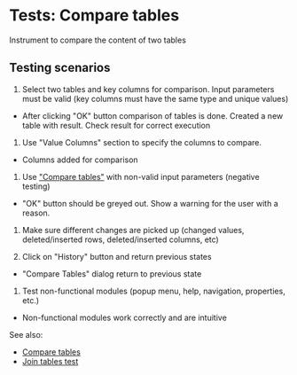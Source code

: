 <!-- TITLE: Tests: Compare tables -->
<!-- SUBTITLE: -->

# Tests: Compare tables

Instrument to compare the content of two tables

## Testing scenarios

1. Select two tables and key columns for comparison. Input parameters must be valid (key columns must have the same type
   and unique values)

* After clicking "OK" button comparison of tables is done. Created a new table with result. Check result for correct
  execution

1. Use "Value Columns" section to specify the columns to compare.

* Сolumns added for comparison

1. Use ["Сompare tables"](compare-tables.md) with non-valid input parameters (negative testing)

* "OK" button should be greyed out. Show a warning for the user with a reason.

1. Make sure different changes are picked up (changed values, deleted/inserted rows, deleted/inserted columns, etc)

1. Click on "History" button and return previous states

* "Compare Tables" dialog return to previous state

1. Test non-functional modules (popup menu, help, navigation, properties, etc.)

* Non-functional modules work correctly and are intuitive

See also:

* [Сompare tables](compare-tables.md)
* [Join tables test](../tests/join-tables-test.md)